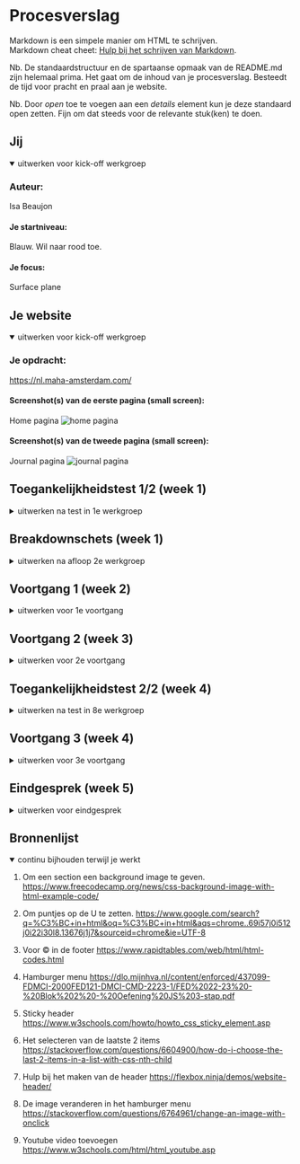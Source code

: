 # Procesverslag
Markdown is een simpele manier om HTML te schrijven.  
Markdown cheat cheet: [Hulp bij het schrijven van Markdown](https://github.com/adam-p/markdown-here/wiki/Markdown-Cheatsheet).

Nb. De standaardstructuur en de spartaanse opmaak van de README.md zijn helemaal prima. Het gaat om de inhoud van je procesverslag. Besteedt de tijd voor pracht en praal aan je website.

Nb. Door *open* toe te voegen aan een *details* element kun je deze standaard open zetten. Fijn om dat steeds voor de relevante stuk(ken) te doen.





## Jij

<details open>
  <summary>uitwerken voor kick-off werkgroep</summary>

  ### Auteur:
  Isa Beaujon

  #### Je startniveau:
  Blauw. Wil naar rood toe.

  #### Je focus:
  Surface plane
 
</details>





## Je website

<details open>
  <summary>uitwerken voor kick-off werkgroep</summary>

  ### Je opdracht:
  https://nl.maha-amsterdam.com/

  #### Screenshot(s) van de eerste pagina (small screen): 
Home pagina 
  <img src="readme-images/homepagina.PNG" width="375px" alt="home pagina">

  #### Screenshot(s) van de tweede pagina (small screen):
Journal pagina 
  <img src="readme-images/journal.PNG" width="375px" alt="journal pagina">
 
</details>



## Toegankelijkheidstest 1/2 (week 1)

<details>
  <summary>uitwerken na test in 1e werkgroep</summary>

  ### Bevindingen
  Lijst met je bevindingen die in de test naar voren kwamen:

  #### Screenreader
  Het voorlezen is opzich best wel helder. Alle kopjes hebben een logische volgorde en dat zorgt ervoor dat het duidelijk is.
  Tekst wordt niet voorgelezen als ik met de tabtoets navigeer door de site alleen als ik de tekst zelf selecteer.

  #### Muis en Toetsenbord 
  Het hamburger menu werkt goed met de tabtoets. Het uitklappen is dan ook erg duidelijk. Zodra ik met de tab toets door de site navigeer omcirkeld die sommige items wel en andere weer niet. Daardoor is het soms wat onduidelijk waar ik ben in de site. Doordat er links onder een soort linkje ontstaat kan je wel zien waar je bent in de site.
  <img src="readme-images/voorbeeld_toetsenbord.png" width="375px" alt="voorbeeld toetsenbord">
  
  #### Motoriek (shocks, elastiekjes)
  Met visuele beperking is op de site nog steeds alles duidelijk.



  #### Visueel (brillen, contrast, kleurenblind, dark/light). 
  Er is van de website geen darkmode mogelijk.

  Zodra ik de website inspecteer en kijk naar het contrast geeft die eigenlijk bij alles dit aan. Ik kan niet bij elk item zien of het contrast oke is.
    <img src="readme-images/voorbeeld_contrast.png" width="375px" alt="voorbeeld contrast">

</details>



## Breakdownschets (week 1)

<details>
  <summary>uitwerken na afloop 2e werkgroep</summary>

  ### de hele pagina: 
  <img src="readme-images/breakdown_homepagina.jpg" width="375px" alt="breakdown van de hele pagina">

  ### de hele pagina: 
  <img src="readme-images/breakdown_journal.jpg" width="375px" alt="breakdown van de hele pagina">

  ### dynamisch deel (bijv menu): 
  <img src="readme-images/dummy-plaatje.jpg" width="375px" alt="breakdown van een dynamisch deel">

  ### wellicht nog een dynamisch deel (bijv filter): 
  <img src="readme-images/dummy-plaatje.jpg" width="375px" alt="breakdown van nog een dynamisch deel">

</details>





## Voortgang 1 (week 2)

<details>
  <summary>uitwerken voor 1e voortgang</summary>

  ### Stand van zaken
  Nadat ik de breakdownschets had gemaakt ging het maken van de HTML opzich best snel. Ik vond het maken van de header en footer nog wat lastig. Zo wist ik niet goed hoe ik het moest doen met de icoontjes in de header. Met behulp van de studenassistent is dit duidelijker geworden. Ook zit er in de footer een uitklapbaar menu hier wist ik ook niet goed wat ik moest doen. Dit heb ik gevraagd in de les en is toen gelukt.


  ### Agenda voor meeting
  samen met je groepje opstellen

  | Isa            | Cherlyn            | Omar         | Ouiam        |
  | ---            | ---                | ---          | ---              |
  | Dikte van letters passen niet aan.  | en dit             | en ik dit    | en dan ik dat    |
  | Veel dubbele css. | dit als er tijd is | nog een punt | dit wil ik zeker |
  | Afbeelding die verandert als je er over heen gaat.         | ...                | ...          | ...              |
| Zijkant van de afbeelding wordt zichtbaar bij groter scherm. Hoe?         |

  ### Verslag van meeting
  hier na afloop snel de uitkomsten van de meeting vastleggen

  - Belangrijk dat eerst de website gewoon goed staat en dan dingen gaat toevoegen zoals een afbeelding die veranderd.
  - Beter geen image in button doen. Je kan dit aanpassen door een background image in te stellen voor de button.
  - Css is overzichtelijk.
  - Voor de header space-around gebruiken.

</details>





## Voortgang 2 (week 3)

<details>
  <summary>uitwerken voor 2e voortgang</summary>

  ### Stand van zaken
  Deze week iets minder aan mijn website gezeten. Merk dat ik snel vastloop op kleine dingetjes zoals ergens een beetje ruimte toevoegen of de dikte aanpassen van letters. Probeer dat zodra ik te lang bezig ben met iets kleins het even te laten en te vragen of er later nog is naar te kijken. HTMl van de homepagina is eigenlijk helemaal af nu vooral bezig met de CSS.

  Doordat ik ziek was deze week was ik niet bij het tweede voortgangsgesprek heb daarom nog wat vragen tijdens de werkgroep gesteld

  ### Agenda voor meeting
  samen met je groepje opstellen

  | Isa     | Cherlyn         | Omar    | Ouiam       |
  | ---            | ---                | ---          | ---              |
  |Wit ruimte rechts omdat ik headers en sections een bepaalde width heb gegeven.| en dit             | en ik dit    | en dan ik dat    |
  |Veel margin left en right gebruikt. Is hier een betere manier voor? |
  |/////| ...                | ...          | ...              |


  ### Verslag van meeting
  hier na afloop snel de uitkomsten van de meeting vastleggen

  - Eigenlijk geen width gebruiken is niet handig.
  - Ik heb alleen maar px gebruikt je kan beter EM of RM gebruiken dus daarom heb ik dit aangepast in mijn hele CSS.
  - Voor de section kan je beter flexbox gebruiken om images in het midden te zetten ipv margin left en right.
  - Images moet je onderaan in de sections zetten. En dan via CSS kan je ze weer bovenaan zetten.
  
</details>





## Toegankelijkheidstest 2/2 (week 4)

<details>
  <summary>uitwerken na test in 8e werkgroep</summary>

  ### Bevindingen
  Lijst met je bevindingen die in de test naar voren kwamen (geef ook aan wat er verbeterd is):

  Zodra je met de tab toets probeerd te navigeren door de site is het onduidelijk waar je precies zit. Bij de meeste items zie je een rand waardoor het duidelijk is waar je bent, maar dit is niet overal.

  #### Screenreader
  Hier korte omschrijving (met indien nodig afbeeldingen)
  Bij alles wordt er duidelijk aangegeven wat het is. Zodra iets een linkje is wordt dit goed genoemd. De tekstje worden nog wel wat snel voorgelezen maar dit is denk ik iets wat je kan aanpassen op de computer zelf.


  #### Muis en Toetsenbord 
  Met de tab toets kan je gemakkelijk door de site heen navigeren. Allene krijg ik niet links onder zo'n soort linkje te zien. Ik denk dat dit komt omdat de site niet echt online staat en ik het vanuit mijn bestanden heb gesleept.


  #### Motoriek (shocks, elastiekjes)
  Hier korte omschrijving (met indien nodig afbeeldingen)

  
  #### Visueel (brillen, contrast, kleurenblind, dark/light). 
  Hier korte omschrijving (met indien nodig afbeeldingen)
  Ik heb voor de website geen dark mode ontworpen.

  Zodra ik weer de site inspecteer zie ik dat de contrasten in de website ook goed zijn.
  
<img src="readme-images/voorbeeld_contrast2.png" width="375px" alt="voorbeeld contrast">


</details>





## Voortgang 3 (week 4)

<details>
  <summary>uitwerken voor 3e voortgang</summary>

  ### Stand van zaken
  Liep vaak vast op kleine dingetjes. Geprobeerd die dan voor nu even te laten liggen en er later naar te kijken of het te vragen. Toen ik eenmaal een section goed had gestyled kon ik de code eigenlijk bij de andere sections precies toepassen. 
  Bij het kopje 'SHOP LATEST' liep ik heel even vast omdat ik hier gebruik moest maken van een Grid maar dit is uiteindelijk opgelost. 
  

  ### Agenda voor meeting
  samen met je groepje opstellen

  | Isa     | student 2          | student 3    | student 4        |
  | ---            | ---                | ---          | ---              |
  | Loop vast bij het stylen van de H2, H3 en a in de eerste section. | en dit             | en ik dit    | en dan ik dat    |
  | Wil een plusje toevoegen aan mn Summary. Hoe doe ik dit? | dit als er tijd is | nog een punt | dit wil ik zeker |
  | In mn summary lukt het me niet om de UL en LI op dezelfde lijn uit te lijnen.      | ...                | ...          | ...              |


  ### Verslag van meeting
  hier na afloop snel de uitkomsten van de meeting vastleggen

  - Header moet nog sticky worden gemaakt.
  - Hamburger menu laten werken.
  - Hamburger menu stijlen.
  - Kijken naar wat er nog moet worden toegevoegd voor surface plane.

</details>





## Eindgesprek (week 5)

<details>
  <summary>uitwerken voor eindgesprek</summary>

  ### Je uitkomst - karakteristiek screenshots:
  <img src="readme-images/eind_homepagina.png" width="375px" alt="uitomst opdracht 1">
<img src="readme-images/eind_journalpagina.png" width="375px" alt="uitomst opdracht 2">

  ### Dit ging goed/Heb ik geleerd: 
  Ik vond eerst het stylen heel erg lastig maar door veel vragen te stellen ging dat uit eindelijk heel goed. Toen ik eenmaal wist hoe ik alles moest aanspreken ging het eigenlijk best wel snel en vond ik het ook leuk om te doen.

  <img src="readme-images/hamburgermenu.png" width="375px" alt="hamburgermenu">
  Ik heb als eerst geleerd hoe je een hamburger menu moet maken. Dit leek eerst echt heel ingewikkeld maar ik denk dat ik het nu best wel goed snap.
  

  ### Dit was lastig/Is niet gelukt:
  Doordat ik vanaf het begin bepaalde dingen niet in mijn CSS had gezet heb ik best veel gedoe gehad met margins en paddings. Hier kwam ik eigenlijk pas achter toen ik al best wel ver was. 

  <img src="readme-images/nietgelukt.png" width="375px" alt="nietgelukt">
  Hier wou ik bijvoorbeeld de ruimte links weg krijgen maar het lukte me steeds maar niet.

<img src="readme-images/stickyheader.png" width="375px" alt="stickyheader">
  Hierbij was het eigenlijk de bedoeling dat alleen het deel waar de icoontjes in staan sticky zou zijn. En de zwarte balk gewoon bovenaan zou blijven staan. Ik heb toen echt vanalles geprobeerd maar dit is me niet gelukt. Ik heb er toen voor gekozen om ze beide maar sticky te maken.
</details>





## Bronnenlijst

<details open>
  <summary>continu bijhouden terwijl je werkt</summary>

 
  1. Om een section een background image te geven.
https://www.freecodecamp.org/news/css-background-image-with-html-example-code/

2. Om puntjes op de U te zetten.
https://www.google.com/search?q=%C3%BC+in+html&oq=%C3%BC+in+html&aqs=chrome..69i57j0i512j0i22i30l8.13676j1j7&sourceid=chrome&ie=UTF-8

3. Voor © in de footer
https://www.rapidtables.com/web/html/html-codes.html

4. Hamburger menu
https://dlo.mijnhva.nl/content/enforced/437099-FDMCI-2000FED121-DMCI-CMD-2223-1/FED%2022-23%20-%20Blok%202%20-%20Oefening%20JS%203-stap.pdf

5. Sticky header
https://www.w3schools.com/howto/howto_css_sticky_element.asp

6. Het selecteren van de laatste 2 items
https://stackoverflow.com/questions/6604900/how-do-i-choose-the-last-2-items-in-a-list-with-css-nth-child

7. Hulp bij het maken van de header 
https://flexbox.ninja/demos/website-header/

8. De image veranderen in het hamburger menu
https://stackoverflow.com/questions/6764961/change-an-image-with-onclick

9. Youtube video toevoegen
https://www.w3schools.com/html/html_youtube.asp

</details>